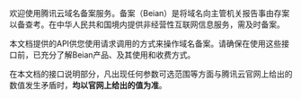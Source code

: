 欢迎使用腾讯云域名备案服务。备案（Beian）是将域名向主管机关报告事由存案以备查考。在中华人民共和国境内提供非经营性互联网信息服务，需及时备案。

本文档提供的API供您使用请求调用的方式来操作域名备案。请确保在使用这些接口前，已充分了解Beian产品、及其使用和收费方式。

在本文档的接口说明部分，凡出现任何参数可选范围等方面与腾讯云官网上给出的数值发生矛盾时，**均以官网上给出的值为准**。